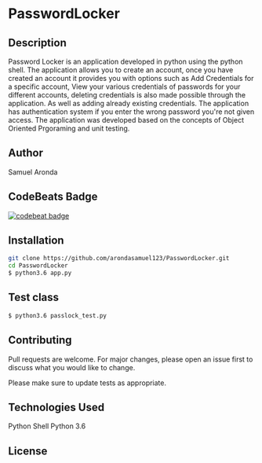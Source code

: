 # PasswordLocker

## Description

Password Locker is an application developed in python using the python shell. The application allows you to create an account, once you have created an account it provides you with options such as Add Credentials for a specific account, View your various credentials of passwords for your different accounts, deleting credentials is also made possible through the application. As well as adding already existing credentials. The application has authentication system if you enter the wrong password you're not given access. The application was developed based on the concepts of Object Oriented Prgoraming and unit testing.

## Author

Samuel Aronda


## CodeBeats Badge
[![codebeat badge](https://codebeat.co/badges/4b327a8d-4230-43b0-b133-5d37023f2d38)](https://codebeat.co/projects/github-com-arondasamuel123-passwordlocker-master)



## Installation

```bash
git clone https://github.com/arondasamuel123/PasswordLocker.git
cd PasswordLocker
$ python3.6 app.py
```
## Test class

```bash
$ python3.6 passlock_test.py
```

## Contributing

Pull requests are welcome. For major changes, please open an issue first to discuss what you would like to change.

Please make sure to update tests as appropriate.

## Technologies Used
Python Shell
Python 3.6



## License
